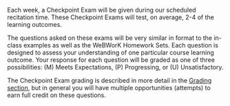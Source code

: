 Each week, a Checkpoint Exam will be given during our scheduled recitation time. These Checkpoint Exams will test, on average, 2-4 of the learning outcomes. 

The questions asked on these exams will be very similar in format to the in-class examples as well as the WeBWorK Homework Sets. Each question is designed to assess your understanding of one particular course learning outcome. Your response for each question will be graded as one of three possibilities: (M) Meets Expectations, (P) Progressing, or (U) Unsatisfactory. 

The Checkpoint Exam grading is described in more detail in the [Grading section](#exam-grading), but in general you will have multiple opportunities (attempts) to earn full credit on these questions.
